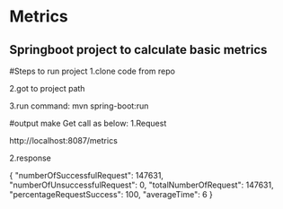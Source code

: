 # Metrics
## Springboot project to calculate basic metrics

#Steps to run project
1.clone code from repo

2.got to project path

3.run command: mvn spring-boot:run
  
#output
make Get call as below:
1.Request

http://localhost:8087/metrics

2.response

{
"numberOfSuccessfulRequest": 147631,
"numberOfUnsuccessfulRequest": 0,
"totalNumberOfRequest": 147631,
"percentageRequestSuccess": 100,
"averageTime": 6
}

